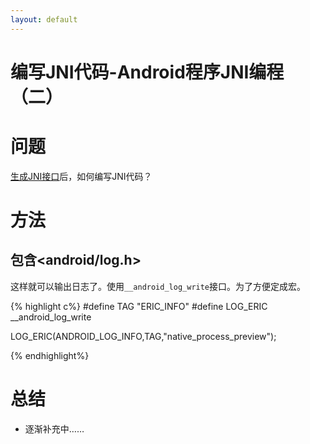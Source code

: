 ```yaml
---
layout: default
---
```


编写JNI代码-Android程序JNI编程（二）
===============


问题
====
[生成JNI接口][1]后，如何编写JNI代码？


方法
====

包含<android/log.h>
----
这样就可以输出日志了。使用`__android_log_write`接口。为了方便定成宏。

{% highlight c%}
#define TAG "ERIC_INFO"
#define LOG_ERIC __android_log_write

LOG_ERIC(ANDROID_LOG_INFO,TAG,"native_process_preview");

{% endhighlight%}

总结
====
- 逐渐补充中……

[1]: http://xueyayang.github.io/2014/01/15/%E7%94%9F%E6%88%90JNI%E6%8E%A5%E5%8F%A3-Android%E7%A8%8B%E5%BA%8FJNI%E7%BC%96%E7%A8%8B%EF%BC%88%E4%B8%80%EF%BC%89.html
